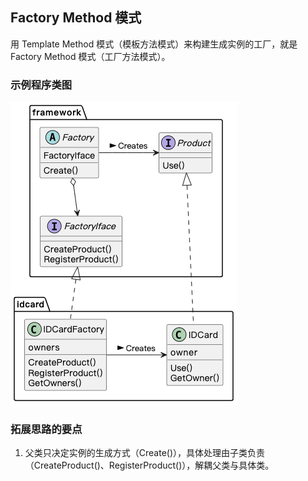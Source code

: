 ## Factory Method 模式

用 Template Method 模式（模板方法模式）来构建生成实例的工厂，就是 Factory Method 模式（工厂方法模式）。

### 示例程序类图

![factory](./factory_method.png)

### 拓展思路的要点

1. 父类只决定实例的生成方式（Create()），具体处理由子类负责（CreateProduct()、RegisterProduct()），解耦父类与具体类。
